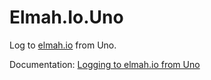 # Elmah.Io.Uno

Log to [elmah.io](https://elmah.io/) from Uno.

Documentation: [Logging to elmah.io from Uno](https://docs.elmah.io/logging-to-elmah-io-from-uno/)